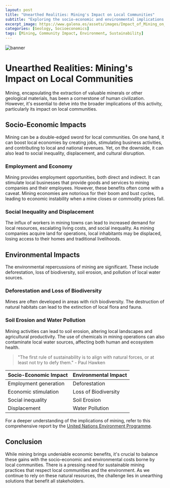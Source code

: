```yaml
---
layout: post
title: "Unearthed Realities: Mining's Impact on Local Communities"
subtitle: "Exploring the socio-economic and environmental implications of mining on nearby communities."
excerpt_image: https://www.galena.es/assets/images/Impact_of_Mining_on_Local_Communities.png
categories: [Geology, Socioeconomics]
tags: [Mining, Community Impact, Environment, Sustainability]
---
```


![banner](https://www.galena.es/assets/images/Impact_of_Mining_on_Local_Communities.png "Image depicting the socio-economic and environmental impact of mining on local communities, highlighting both the benefits and challenges that mining activities bring to surrounding areas.")

# Unearthed Realities: Mining's Impact on Local Communities

Mining, encapsulating the extraction of valuable minerals or other geological materials, has been a cornerstone of human civilization. However, it's essential to delve into the broader implications of this activity, particularly its impact on local communities.

## Socio-Economic Impacts

Mining can be a double-edged sword for local communities. On one hand, it can boost local economies by creating jobs, stimulating business activities, and contributing to local and national revenues. Yet, on the downside, it can also lead to social inequality, displacement, and cultural disruption.

### Employment and Economy

Mining provides employment opportunities, both direct and indirect. It can stimulate local businesses that provide goods and services to mining companies and their employees. However, these benefits often come with a caveat. Mining economies are notorious for their boom and bust cycles, leading to economic instability when a mine closes or commodity prices fall.

### Social Inequality and Displacement

The influx of workers in mining towns can lead to increased demand for local resources, escalating living costs, and social inequality. As mining companies acquire land for operations, local inhabitants may be displaced, losing access to their homes and traditional livelihoods.

## Environmental Impacts

The environmental repercussions of mining are significant. These include deforestation, loss of biodiversity, soil erosion, and pollution of local water sources.

### Deforestation and Loss of Biodiversity

Mines are often developed in areas with rich biodiversity. The destruction of natural habitats can lead to the extinction of local flora and fauna. 

### Soil Erosion and Water Pollution

Mining activities can lead to soil erosion, altering local landscapes and agricultural productivity. The use of chemicals in mining operations can also contaminate local water sources, affecting both human and ecosystem health.

> "The first rule of sustainability is to align with natural forces, or at least not try to defy them." - Paul Hawken

| Socio-Economic Impact | Environmental Impact |
| --------------------- | -------------------- |
| Employment generation | Deforestation |
| Economic stimulation  | Loss of Biodiversity |
| Social inequality     | Soil Erosion |
| Displacement          | Water Pollution |

For a deeper understanding of the implications of mining, refer to this comprehensive report by the [United Nations Environment Programme](https://www.unep.org/resources/report/environmental-and-health-impacts-mining-africa).

## Conclusion

While mining brings undeniable economic benefits, it's crucial to balance these gains with the socio-economic and environmental costs borne by local communities. There is a pressing need for sustainable mining practices that respect local communities and the environment. As we continue to rely on these natural resources, the challenge lies in unearthing solutions that benefit all stakeholders.
